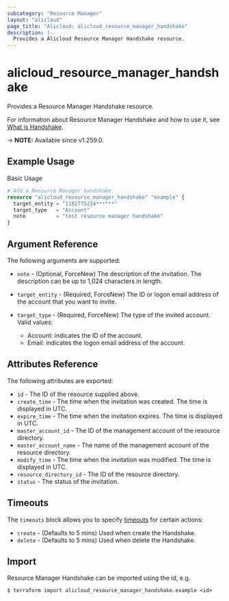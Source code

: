 ```yaml
---
subcategory: "Resource Manager"
layout: "alicloud"
page_title: "Alicloud: alicloud_resource_manager_handshake"
description: |-
  Provides a Alicloud Resource Manager Handshake resource.
---
```


# alicloud_resource_manager_handshake

Provides a Resource Manager Handshake resource.



For information about Resource Manager Handshake and how to use it, see [What is Handshake](https://www.alibabacloud.com/help/en/doc-detail/135287.htm).

-> **NOTE:** Available since v1.259.0.

## Example Usage

Basic Usage

```terraform
# Add a Resource Manager handshake.
resource "alicloud_resource_manager_handshake" "example" {
  target_entity = "1182775234******"
  target_type   = "Account"
  note          = "test resource manager handshake"
}
```

## Argument Reference

The following arguments are supported:
* `note` - (Optional, ForceNew) The description of the invitation.
The description can be up to 1,024 characters in length.
* `target_entity` - (Required, ForceNew) The ID or logon email address of the account that you want to invite.
* `target_type` - (Required, ForceNew) The type of the invited account. Valid values:

  - Account: indicates the ID of the account.
  - Email: indicates the logon email address of the account.

## Attributes Reference

The following attributes are exported:
* `id` - The ID of the resource supplied above.
* `create_time` - The time when the invitation was created. The time is displayed in UTC.
* `expire_time` - The time when the invitation expires. The time is displayed in UTC.
* `master_account_id` - The ID of the management account of the resource directory.
* `master_account_name` - The name of the management account of the resource directory.
* `modify_time` - The time when the invitation was modified. The time is displayed in UTC.
* `resource_directory_id` - The ID of the resource directory.
* `status` - The status of the invitation. 

## Timeouts

The `timeouts` block allows you to specify [timeouts](https://developer.hashicorp.com/terraform/language/resources/syntax#operation-timeouts) for certain actions:
* `create` - (Defaults to 5 mins) Used when create the Handshake.
* `delete` - (Defaults to 5 mins) Used when delete the Handshake.

## Import

Resource Manager Handshake can be imported using the id, e.g.

```shell
$ terraform import alicloud_resource_manager_handshake.example <id>
```